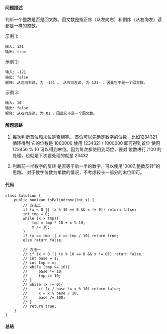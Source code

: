 #### 问题描述
判断一个整数是否是回文数。回文数是指正序（从左向右）和倒序（从右向左）读都是一样的整数。

示例 1:

    输入: 121
    输出: true

示例 2:

    输入: -121
    输出: false
    解释: 从左向右读, 为 -121 。 从右向左读, 为 121- 。因此它不是一个回文数。

示例 3:

    输入: 10
    输出: false
    解释: 从右向左读, 为 01 。因此它不是一个回文数。

#### 解题思路
1. 每次判断首位和末位是否相等。
首位可以先确定数字的位数，比如1234321 循环得到 它的位数是 1000000 使用 1234321 / 1000000 即可得到首位
使用123456 % 10 可以得到末位。因为每次都使用到两位，要对 位数进行 /100 的处理，也就是下次要处理的就是 23432

2. 判断前一半数字的反转 是否等于后一半的数字，可以使用“0007_整数反转”的思路。
对于数字位数为单数的情况，不考虑较长一部分的末位即可。

#### 代码
    class Solution {
        public boolean isPalindrome(int x) {
            // 方法二
            if (x < 0 || (x % 10 == 0 && x != 0)) return false;
            int tmp = 0;
            while (x > tmp){
                tmp = tmp * 10 + x % 10;
                x /= 10;
            }
            if (x == tmp || x == tmp / 10) return true;
            else return false;
            
            // 方法一
            // if (x < 0 || (x % 10 == 0 && x != 0)) return false;
            // int base = 1;
            // int tmp = x;
            // while (tmp >= 10){
            //     base *= 10;
            //     tmp /= 10;
            // }
            // while (x != 0){
            //     if (x / base != x % 10) return false;
            //     x = x % base / 10;
            //     base /= 100;
            // }
            // return true;
        }
    }

#### 总结